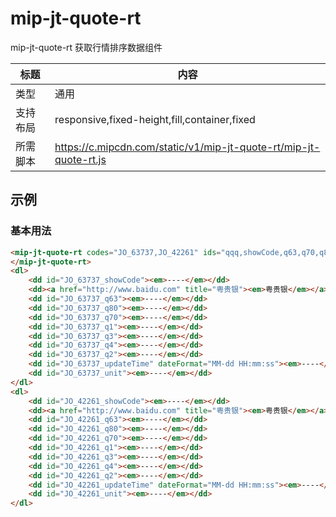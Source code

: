 # mip-jt-quote-rt

mip-jt-quote-rt 获取行情排序数据组件

| 标题   | 内容                                       |
| ---- | ---------------------------------------- |
| 类型   | 通用                                       |
| 支持布局 | responsive,fixed-height,fill,container,fixed |
| 所需脚本 | https://c.mipcdn.com/static/v1/mip-jt-quote-rt/mip-jt-quote-rt.js |

## 示例

### 基本用法
```html
<mip-jt-quote-rt codes="JO_63737,JO_42261" ids="qqq,showCode,q63,q70,q80,q1,q3,q2,q4,updateTime,unit">
</mip-jt-quote-rt>
<dl>
	<dd id="JO_63737_showCode"><em>----</em></dd>
	<dd><a href="http://www.baidu.com" title="粤贵银"><em>粤贵银</em></a></dd>
	<dd id="JO_63737_q63"><em>----</em></dd>
	<dd id="JO_63737_q80"><em>----</em></dd>
	<dd id="JO_63737_q70"><em>----</em></dd>
	<dd id="JO_63737_q1"><em>----</em></dd>
	<dd id="JO_63737_q3"><em>----</em></dd>
	<dd id="JO_63737_q4"><em>----</em></dd>
	<dd id="JO_63737_q2"><em>----</em></dd>
	<dd id="JO_63737_updateTime" dateFormat="MM-dd HH:mm:ss"><em>----</em></dd>
	<dd id="JO_63737_unit"><em>----</em></dd>
</dl>
<dl>
	<dd id="JO_42261_showCode"><em>----</em></dd>
	<dd><a href="http://www.baidu.com" title="粤贵银"><em>粤贵银</em></a></dd>
	<dd id="JO_42261_q63"><em>----</em></dd>
	<dd id="JO_42261_q80"><em>----</em></dd>
	<dd id="JO_42261_q70"><em>----</em></dd>
	<dd id="JO_42261_q1"><em>----</em></dd>
	<dd id="JO_42261_q3"><em>----</em></dd>
	<dd id="JO_42261_q4"><em>----</em></dd>
	<dd id="JO_42261_q2"><em>----</em></dd>
	<dd id="JO_42261_updateTime" dateFormat="MM-dd HH:mm:ss"><em>----</em></dd>
	<dd id="JO_42261_unit"><em>----</em></dd>
</dl>
```

